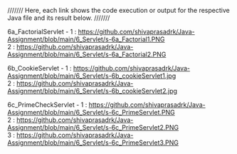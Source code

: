 /////// Here, each link shows the code execution or output for the respective Java file and its result below. ///////

6a_FactorialServlet - 1 : https://github.com/shivaprasadrk/Java-Assignment/blob/main/6_Servlet/s-6a_Factorial1.PNG                                                                                                   
2 : https://github.com/shivaprasadrk/Java-Assignment/blob/main/6_Servlet/s-6a_Factorial2.PNG

6b_CookieServlet - 1 : https://github.com/shivaprasadrk/Java-Assignment/blob/main/6_Servlet/s-6b_cookieServlet1.jpg                                                                                                       
2 : https://github.com/shivaprasadrk/Java-Assignment/blob/main/6_Servlet/s-6b_cookieServlet2.jpg

6c_PrimeCheckServlet - 1 : https://github.com/shivaprasadrk/Java-Assignment/blob/main/6_Servlet/s-6c_PrimeServlet.PNG                                                                                 
2 : https://github.com/shivaprasadrk/Java-Assignment/blob/main/6_Servlet/s-6c_PrimeServlet2.PNG                                                                                                                 
3 : https://github.com/shivaprasadrk/Java-Assignment/blob/main/6_Servlet/s-6c_PrimeServlet3.PNG
